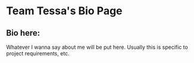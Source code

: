 # Team Tessa's Bio Page

## Bio here:

Whatever I wanna say about me will be put here. Usually this is specific to project requirements, etc. 